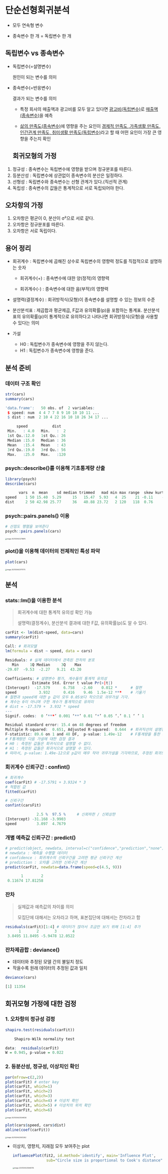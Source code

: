 # 단순선형회귀분석

- 모두 연속형 변수

- 종속변수 한 개 = 독립변수 한 개

  

## 독립변수 vs 종속변수

- 독립변수(=설명변수)

  원인이 되는 변수를 의미

- 종속변수(=반응변수)

  결과가 되는 변수를 의미

  - 특정 회사의 매출액과 광고비를 모두 알고 있다면 <u>광고비(독립변수)</u>로 <u>매출액(종속변수)</u>을 예측

  - <u>삶의 만족도(종속변수)</u>에 영향을 주는 요인이 <u>경제적 만족도 ,가족생활 만족도, 인간관계 만족도, 취미생활 만족도(독립변수)</u>라고 할 때 어떤 요인이 가장 큰 영향을 주는지 확인

    
  
   ## 회귀모형의 가정

1. 정규성 : 종속변수는 독립변수에 영향을 받으며 정규분포를 따른다.
2. 등분산성 : 독립변수에 상관없이 종속변수의 분산은 일정하다.
3. 선형성 : 독립변수와 종속변수는 선형 관계가 있다.(직선적 관계)
4. 독립성 : 종속변수의 값들은 통계적으로 서로 독립되어야 한다.



## 오차항의 가정

1. 오차항은 평균이 0, 분산이 σ²으로 서로 같다.
2. 오차항은 정규분포를 따른다.
3. 오차항은 서로 독립이다.



## 용어 정리

- 회귀계수 : 독립변수에 곱해진 상수로 독립변수의 영향력 정도를 직접적으로 설명하는 숫자

  - 회귀계수(+) : 종속변수에 대한 양(정적)의 영향력

  - 회귀계수(-) : 종속변수에 대한 음(부적)의 영향력

- 설명력(결정계수) : 회귀방적식(모형)이 종속변수를 설명할 수 있는 정보의 수준

- 분산분석표 : 제곱합과 평균제곱, F값과 유의확률(p)을 포함하는 통계표. 분산분석표의 유의확률(p)이 통계적으로 유의하다고 나타나면 회귀방정식(모형)을 사용할 수 있다는 의미

- 가설

  - H0 : 독립변수가 종속변수에 영향을 주지 않는다.
  - H1 : 독립변수가 종속변수에 영향을 준다.



## 분석 준비

### 데이터 구조 확인

```R
str(cars)
summary(cars)
```

```R
'data.frame':	50 obs. of  2 variables:
 $ speed: num  4 4 7 7 8 9 10 10 10 11 ...
 $ dist : num  2 10 4 22 16 10 18 26 34 17 ...

     speed           dist    
 Min.   : 4.0   Min.   :  2  
 1st Qu.:12.0   1st Qu.: 26  
 Median :15.0   Median : 36  
 Mean   :15.4   Mean   : 43  
 3rd Qu.:19.0   3rd Qu.: 56  
 Max.   :25.0   Max.   :120 
```

### psych::describe()를 이용해 기초통계량 산출

```R
library(psych)
describe(cars)
```

```R
      vars  n  mean    sd median trimmed   mad min max range  skew kurtosis   se
speed    1 50 15.40  5.29     15   15.47  5.93   4  25    21 -0.11    -0.67 0.75
dist     2 50 42.98 25.77     36   40.88 23.72   2 120   118  0.76     0.12 3.64
```

### psych::pairs.panels() 이용

```R
# 산점도 행렬을 보여준다
psych::pairs.panels(cars)
```

<img src="C:%5CUsers%5Ckimih%5CAppData%5CRoaming%5CTypora%5Ctypora-user-images%5Cimage-20210304232116815.png" alt="image-20210304232116815" style="zoom:33%;" />

### plot()을 이용해 데이터의 전체적인 특성 파악

```R
plot(cars)
```

<img src="C:%5CUsers%5Ckimih%5CAppData%5CRoaming%5CTypora%5Ctypora-user-images%5Cimage-20210304231711775.png" alt="image-20210304231711775" style="zoom: 33%;" />

## 분석

### stats::lm()을 이용한 분석

> 회귀계수에 대한 통계적 유의성 확인 가능
>
> 설명력(결정계수), 분산분석 결과에 대한 F값, 유의확률(p)도 알 수 있다.

```R
carFit <- lm(dist~speed, data=cars)
summary(carFit)
```

```R
Call: # 회귀모델
lm(formula = dist ~ speed, data = cars)

Residuals: # 실제 데이터에서 관측된 잔차의 분포
   Min     1Q Median     3Q    Max 
-29.07  -9.53  -2.27   9.21  43.20 

Coefficients: # 설명변수 평가, 계수들의 통계적 유의성
            Estimate Std. Error t value Pr(>|t|)    
(Intercept)  -17.579      6.758   -2.60    0.012 *  	# 절편
speed          3.932      0.416    9.46  1.5e-12 ***	# 기울기
# 절편과 speed에 대한 p 값이 모두 0.05보다 작으므로 귀무가설 기각.
# 계수는 0이 아니며 구한 계수가 통계적으로 유의미
# dist = -17.579 +  3.932 * speed
---
Signif. codes:  0 ‘***’ 0.001 ‘**’ 0.01 ‘*’ 0.05 ‘.’ 0.1 ‘ ’ 1

Residual standard error: 15.4 on 48 degrees of freedom
Multiple R-squared:  0.651,	Adjusted R-squared:  0.644 	# 회귀직선의 설명정도 평가
F-statistic: 89.6 on 1 and 48 DF,  p-value: 1.49e-12	# F통계량을 통한 회귀식의 유의성 평가
# F통계량은 다음 가설에 대한 검정 결과
# H0 : 측정된 값들은 회귀식으로 설명할 수 없다.
# H1 : 측정된 값들은 회귀식으로 설명할 수 있다.
# 따라서, p-value: 1.49e-12으로 p값이 매우 작아 귀무가설을 기각하므로, 추정된 회귀모델은 유의미하다.
```

### 회귀계수 신뢰구간 : confint()

```R
# 회귀계수
coef(carFit) # -17.5791 + 3.9324 * 3
# 적합된 값
fitted(carFit)

# 신뢰구간
confint(carsFit)
```

```R
              2.5 %  97.5 %		# 신뢰하한 / 신뢰상한
(Intercept) -31.168 -3.9903
speed         3.097  4.7679
```

### 개별 예측값 신뢰구간 : predict()

```R
# predict(object, newdata, interval=c("confidence","prediction","none"))
# newdata : 예측을 수행할 데이터
# confidence : 회귀계수의 신뢰구간을 고려한 평균 신뢰구간 계산
# prediction : 오차를 고려한 신뢰구간 계산
predict(carFit, newdata=data.frame(speed=c(4.5, 9)))
```

```R
       1        2 
 0.11674 17.81258 
```

### 잔차

> 실제값과 예측값의 차이를 의미
>
> 모집단에 대해서는 오차라고 하며, 표본집단에 대해서는 잔차라고 함

```R
residuals(carFit)[1:4] # 데이터가 많아서 조금만 보기 위해 [1:4] 추가
      1       2       3       4 
 3.8495 11.8495 -5.9478 12.0522 
```



### 잔차제곱합 : deviance()

- 데이터와 추정된 모델 간의 불일치 정도
- 작을수록 원래 데이터의 추정된 값과 일치

```R
deviance(cars)
```

```R
[1] 11354
```



## 회귀모형 가정에 대한 검정

### 1. 오차항의 정규성 검정

```R
shapiro.test(residuals(carFit))
```

```R
	Shapiro-Wilk normality test

data:  residuals(carFit)
W = 0.945, p-value = 0.022
```

### 2. 등분산성, 정규성, 이상치인 확인

```R
par(mfrow=c(2,2))
plot(carFit) # enter key
plot(carFit, which=1)
plot(carFit, which=2)
plot(carFit, which=3)
plot(carFit, which=4) # 이상치 확인
plot(carFit, which=5) # 이상치의 위치 확인
plot(carFit, which=6)
```

<img src="md-images/image-20210304235548536.png" alt="image-20210304235548536" style="zoom:33%;" />

```R
plot(cars$speed, cars$dist)
abline(coef(carFit))
```

<img src="md-images/image-20210304235612362.png" alt="image-20210304235612362" style="zoom:33%;" />

- 이상치, 영향치, 지래점 모두 보여주는 plot

  ```R
  influencePlot(fit2, id.method='identify', main='Influence Plot',
                 sub="Circle size is proportional to Cook's distance")
  ```

  <img src="md-images/image-20210304235846705.png" alt="image-20210304235846705" style="zoom:33%;" />